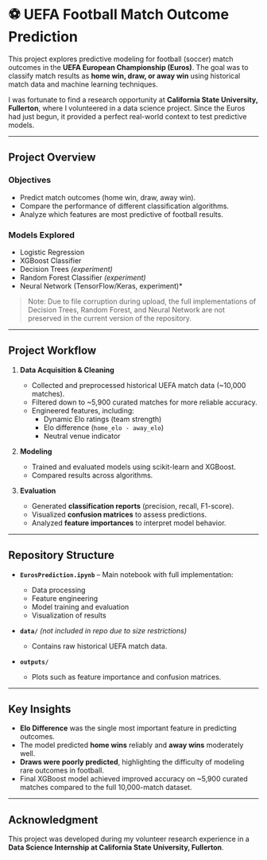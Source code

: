 # ⚽ UEFA Football Match Outcome Prediction  

This project explores predictive modeling for football (soccer) match outcomes in the **UEFA European Championship (Euros)**. The goal was to classify match results as **home win, draw, or away win** using historical match data and machine learning techniques.  

I was fortunate to find a research opportunity at **California State University, Fullerton**, where I volunteered in a data science project. Since the Euros had just begun, it provided a perfect real-world context to test predictive models.  

---

## Project Overview  

### Objectives  
- Predict match outcomes (home win, draw, away win).  
- Compare the performance of different classification algorithms.  
- Analyze which features are most predictive of football results.  

### Models Explored  
- Logistic Regression  
- XGBoost Classifier  
- Decision Trees *(experiment)*  
- Random Forest Classifier *(experiment)*  
- Neural Network (TensorFlow/Keras, experiment)*  

> Note: Due to file corruption during upload, the full implementations of Decision Trees, Random Forest, and Neural Network are not preserved in the current version of the repository.  

---

## Project Workflow  

1. **Data Acquisition & Cleaning**  
   - Collected and preprocessed historical UEFA match data (~10,000 matches).  
   - Filtered down to ~5,900 curated matches for more reliable accuracy.  
   - Engineered features, including:  
     - Dynamic Elo ratings (team strength)  
     - Elo difference (`home_elo - away_elo`)  
     - Neutral venue indicator  

2. **Modeling**  
   - Trained and evaluated models using scikit-learn and XGBoost.  
   - Compared results across algorithms.  

3. **Evaluation**  
   - Generated **classification reports** (precision, recall, F1-score).  
   - Visualized **confusion matrices** to assess predictions.  
   - Analyzed **feature importances** to interpret model behavior.  

---

## Repository Structure  

- **`EurosPrediction.ipynb`** – Main notebook with full implementation:  
  - Data processing  
  - Feature engineering  
  - Model training and evaluation  
  - Visualization of results  

- **`data/`** *(not included in repo due to size restrictions)*  
  - Contains raw historical UEFA match data.  

- **`outputs/`**  
  - Plots such as feature importance and confusion matrices.  

---

## Key Insights  

- **Elo Difference** was the single most important feature in predicting outcomes.  
- The model predicted **home wins** reliably and **away wins** moderately well.  
- **Draws were poorly predicted**, highlighting the difficulty of modeling rare outcomes in football.  
- Final XGBoost model achieved improved accuracy on ~5,900 curated matches compared to the full 10,000-match dataset.  

---

## Acknowledgment  

This project was developed during my volunteer research experience in a **Data Science Internship at California State University, Fullerton**.  
